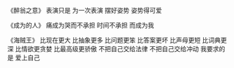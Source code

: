 ﻿《醉翁之意》
表演只是
为一次表演
摆好姿势
姿势得可爱

《成为的人》
痛成为哭而不承担
时间不承担
而成为我

《海贼王》
比现在更大
比抽象更多
比问题更笨
比答案更坏
比声母更短
比词典更深
比情欲更贪婪
比最高级更骄傲
不把自己交给法律
不把自己交给冲动
我要求的是
爱上自己